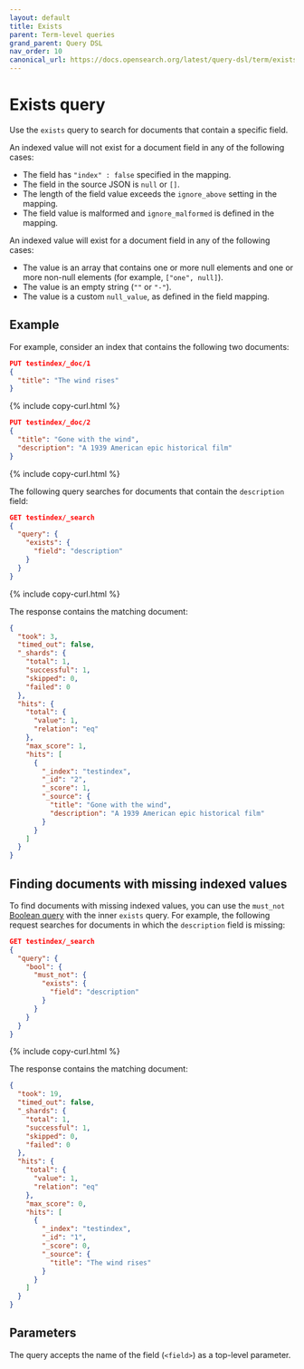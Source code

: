 ```yaml
---
layout: default
title: Exists
parent: Term-level queries
grand_parent: Query DSL
nav_order: 10
canonical_url: https://docs.opensearch.org/latest/query-dsl/term/exists/
---
```


# Exists query

Use the `exists` query to search for documents that contain a specific field.

An indexed value will not exist for a document field in any of the following cases:

- The field has `"index" : false` specified in the mapping.
- The field in the source JSON is `null` or `[]`.
- The length of the field value exceeds the `ignore_above` setting in the mapping.
- The field value is malformed and `ignore_malformed` is defined in the mapping.

An indexed value will exist for a document field in any of the following cases:

- The value is an array that contains one or more null elements and one or more non-null elements (for example, `["one", null]`).
- The value is an empty string (`""` or `"-"`).
- The value is a custom `null_value`, as defined in the field mapping.


## Example

For example, consider an index that contains the following two documents:

```json
PUT testindex/_doc/1
{
  "title": "The wind rises"
}
```
{% include copy-curl.html %}

```json
PUT testindex/_doc/2
{
  "title": "Gone with the wind",
  "description": "A 1939 American epic historical film"
}
```
{% include copy-curl.html %}

The following query searches for documents that contain the `description` field:

```json
GET testindex/_search
{
  "query": {
    "exists": {
      "field": "description"
    }
  }
}
```
{% include copy-curl.html %}

The response contains the matching document:

```json
{
  "took": 3,
  "timed_out": false,
  "_shards": {
    "total": 1,
    "successful": 1,
    "skipped": 0,
    "failed": 0
  },
  "hits": {
    "total": {
      "value": 1,
      "relation": "eq"
    },
    "max_score": 1,
    "hits": [
      {
        "_index": "testindex",
        "_id": "2",
        "_score": 1,
        "_source": {
          "title": "Gone with the wind",
          "description": "A 1939 American epic historical film"
        }
      }
    ]
  }
}
```

## Finding documents with missing indexed values

To find documents with missing indexed values, you can use the `must_not` [Boolean query]({{site.url}}{{site.baseurl}}/query-dsl/compound/bool/) with the inner `exists` query. For example, the following request searches for documents in which the `description` field is missing:

```json
GET testindex/_search
{
  "query": {
    "bool": {
      "must_not": {
        "exists": {
          "field": "description"
        }
      }
    }
  }
}
```
{% include copy-curl.html %}

The response contains the matching document:

```json
{
  "took": 19,
  "timed_out": false,
  "_shards": {
    "total": 1,
    "successful": 1,
    "skipped": 0,
    "failed": 0
  },
  "hits": {
    "total": {
      "value": 1,
      "relation": "eq"
    },
    "max_score": 0,
    "hits": [
      {
        "_index": "testindex",
        "_id": "1",
        "_score": 0,
        "_source": {
          "title": "The wind rises"
        }
      }
    ]
  }
}
```

## Parameters

The query accepts the name of the field (`<field>`) as a top-level parameter. 
